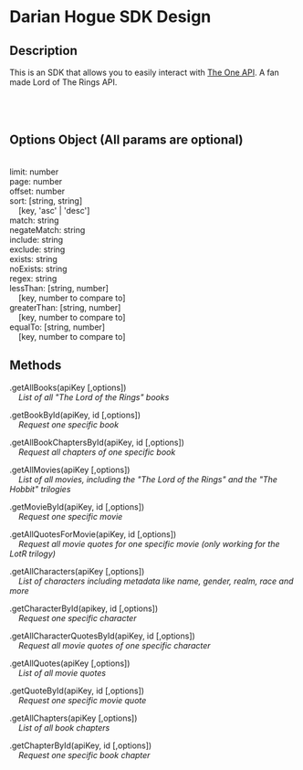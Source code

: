 # Darian Hogue SDK Design

## Description

This is an SDK that allows you to easily interact with [The One API](https://the-one-api.dev/). A fan made Lord of The Rings API.
<br>
<br>
<br>
<br>

## Options Object (All params are optional)

<br>
limit: number<br>
page: number<br>
offset: number<br>
sort: [string, string]<br>
&nbsp;&nbsp;&nbsp;&nbsp;[key, 'asc' | 'desc']<br>
match: string<br>
negateMatch: string<br>
include: string<br>
exclude: string<br>
exists: string<br>
noExists: string<br>
regex: string<br>
lessThan: [string, number]<br>
&nbsp;&nbsp;&nbsp;&nbsp;[key, number to compare to]<br>
greaterThan: [string, number]<br>
&nbsp;&nbsp;&nbsp;&nbsp;[key, number to compare to]<br>
equalTo: [string, number]<br>
&nbsp;&nbsp;&nbsp;&nbsp;[key, number to compare to]<br>

## Methods

.getAllBooks(apiKey [,options])<br>
&nbsp;&nbsp;&nbsp;&nbsp;_List of all "The Lord of the Rings" books_<br>

.getBookById(apiKey, id [,options])<br>
&nbsp;&nbsp;&nbsp;&nbsp;_Request one specific book_<br>

.getAllBookChaptersById(apiKey, id [,options])<br>
&nbsp;&nbsp;&nbsp;&nbsp;_Request all chapters of one specific book_<br>

.getAllMovies(apiKey [,options])<br>
&nbsp;&nbsp;&nbsp;&nbsp;_List of all movies, including the "The Lord of the Rings" and the "The Hobbit" trilogies_<br>

.getMovieById(apiKey, id [,options])<br>
&nbsp;&nbsp;&nbsp;&nbsp;_Request one specific movie_<br>

.getAllQuotesForMovie(apiKey, id [,options])<br>
&nbsp;&nbsp;&nbsp;&nbsp;_Request all movie quotes for one specific movie (only working for the LotR trilogy)_<br>

.getAllCharacters(apiKey [,options])<br>
&nbsp;&nbsp;&nbsp;&nbsp;_List of characters including metadata like name, gender, realm, race and more_<br>

.getCharacterById(apikey, id [,options])<br>
&nbsp;&nbsp;&nbsp;&nbsp;_Request one specific character_<br>

.getAllCharacterQuotesById(apiKey, id [,options])<br>
&nbsp;&nbsp;&nbsp;&nbsp;_Request all movie quotes of one specific character_<br>

.getAllQuotes(apiKey [,options])<br>
&nbsp;&nbsp;&nbsp;&nbsp;_List of all movie quotes_<br>

.getQuoteById(apiKey, id [,options])<br>
&nbsp;&nbsp;&nbsp;&nbsp;_Request one specific movie quote_<br>

.getAllChapters(apiKey [,options])<br>
&nbsp;&nbsp;&nbsp;&nbsp;_List of all book chapters_<br>

.getChapterById(apiKey, id [,options])<br>
&nbsp;&nbsp;&nbsp;&nbsp;_Request one specific book chapter_<br>
